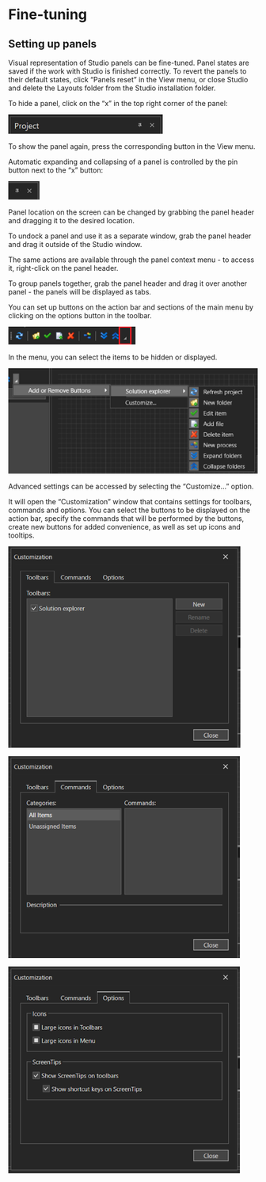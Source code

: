 # Fine-tuning

## Setting up panels

Visual representation of Studio panels can be fine-tuned. Panel states are saved if the work with Studio is finished correctly. To revert the panels to their default states, click “Panels reset” in the View menu, or close Studio and delete the Layouts folder from the Studio installation folder.

To hide a panel, click on the “x” in the top right corner of the panel: 

![](<../../../.gitbook/assets/FineTune-HidePanel.png>)

To show the panel again, press the corresponding button in the View menu.

Automatic expanding and collapsing of a panel is controlled by the pin button next to the “x” button: 

![](<../../../.gitbook/assets/FineTune-Pin.png>)

Panel location on the screen can be changed by grabbing the panel header and dragging it to the desired location. 

To undock a panel and use it as a separate window, grab the panel header and drag it outside of the Studio window.

The same actions are available through the panel context menu - to access it, right-click on the panel header.

To group panels together, grab the panel header and drag it over another panel - the panels will be displayed as tabs. 

You can set up buttons on the action bar and sections of the main menu by clicking on the options button in the toolbar. 

![](<../../../.gitbook/assets/FineTune-OptionsButton.png>)

In the menu, you can select the items to be hidden or displayed.

![](<../../../.gitbook/assets/FineTune-OptionsMenu.png>)

Advanced settings can be accessed by selecting the “Customize…” option.

It will open the “Customization” window that contains settings for toolbars, commands and options. You can select the buttons to be displayed on the action bar, specify the commands that will be performed by the buttons, create new buttons for added convenience, as well as set up icons and tooltips.

![](<../../../.gitbook/assets/FineTune-Customization-Toolbar.png>)

![](<../../../.gitbook/assets/FineTune-Customization-Commands.png>)

![](<../../../.gitbook/assets/FineTune-Customization-Options.png>)

